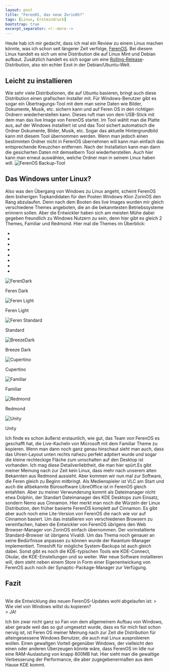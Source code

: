 ```yaml
---
layout: post
title: "FerenOS, das neue ZorinOS?"
tags: [Linux, Ersteindruck]
bootstrap: true
excerpt_separator: <!--more-->
---
```


Heute hab ich mir gedacht, dass ich mal ein Review zu einem Linux machen könnte, was ich schon seit längerer Zeit verfolge, [FerenOS](https://ferenos.weebly.com/).
Bei diesem Linux handelt es sich um eine Distribution die auf Linux Mint und Debian aufbaut. Zus&auml;tzlich handelt es sich sogar um eine [Rolling-Release](https://linux-einsteiger-wiki.de/title/Rolling_Distros)-Distribution, also ein echter Exot in der Debian/Ubuntu-Welt. <!--more-->

## Leicht zu installieren
Wie sehr viele Distributionen, die auf Ubuntu basieren, bringt auch diese Distribution einen grafischen Installer mit. Für Windows-Benutzer gibt es sogar ein Übertragungs-Tool mit dem man seine Daten wie Bilder, Dokumente, Musik, etc. sichern kann und auf Feren OS in den richtigen Ordnern wiederherstellen kann. Dieses ruft man von dem USB-Stick mit dem man das live Image von FerenOS startet. Im Tool wählt man die Platte aus, auf der Windows installiert ist und das Tool sichert automatisch die Ordner Dokumente, Bilder, Musik, etc. Sogar das aktuelle Hintergrundbild kann mit diesem Tool übernommen werden. Wenn man jedoch einen bestimmten Ordner nicht in FerenOS übernehmen will kann man einfach das entsprechende Kreuzchen entfernen. Nach der Installation kann man dann die gesicherten Daten mit demselbern Tool wiederherstellen. Auch hier kann man erneut auswählen, welche Ordner man in seinem Linux haben will.
![FerenOS Backup-Tool](/assets/img/blog/Jan2020/FerenBackup.png)<br>

## Das Windows unter Linux?
Also was den Übergang von Windows zu Linux angeht, scheint FerenOS dem bisherigen Topkandidaten für den Posten Windows-Klon ZorinOS den Rang abzulaufen. Denn nach dem Booten des live Images wurden mir gleich verschiedene Themes angeboten, die an die bekanntesten Betriebssysteme erinnern sollen. Aber die Entwickler haben sich am meisten Mühe dabei gegeben freundlich zu Windows Nutzern zu sein, denn hier gibt es gleich 2 Themes, Familiar und Redmond. Hier mal die Themes im Überblick:
<div id="demo" class="carousel slide" data-ride="carousel">

  <!-- Indicators -->
  <ul class="carousel-indicators">
    <li data-target="#demo" data-slide-to="0" class="active"></li>
    <li data-target="#demo" data-slide-to="1"></li>
    <li data-target="#demo" data-slide-to="2"></li>
    <li data-target="#demo" data-slide-to="3"></li>
    <li data-target="#demo" data-slide-to="4"></li>
    <li data-target="#demo" data-slide-to="5"></li>
    <li data-target="#demo" data-slide-to="6"></li>
    <li data-target="#demo" data-slide-to="7"></li>
  </ul>

  <!-- The slideshow -->
  <div class="carousel-inner">
    <div class="carousel-item active">
        <img src="/assets/img/blog/Jan2020/FerenDark.png" alt="FerenDark">
        <div class="carousel-caption">
            <p>Feren Dark</p>
        </div>
    </div>
    <div class="carousel-item">
        <img src="/assets/img/blog/Jan2020/FerenLight.png" alt="Feren Light">
        <div class="carousel-caption">
            <p>Feren Light</p>
        </div>
    </div>
    <div class="carousel-item">
        <img src="/assets/img/blog/Jan2020/FerenStandart.png" alt="Feren Standard">
        <div class="carousel-caption">
            <p>Standard</p>
        </div>
    </div>
    <div class="carousel-item">
        <img src="/assets/img/blog/Jan2020/FerenBrezzeDark.png" alt="BreezeDark">
        <div class="carousel-caption">
            <p>Breeze Dark</p>
        </div>
    </div>
    <div class="carousel-item">
        <img src="/assets/img/blog/Jan2020/FerenCupertino.png" alt="Cupertino">
        <div class="carousel-caption">
            <p>Cupertino</p>
        </div>
    </div>
    <div class="carousel-item">
        <img src="/assets/img/blog/Jan2020/FerenFamilar.png" alt="Familiar">
        <div class="carousel-caption">
            <p>Familiar</p>
        </div>
    </div>
    <div class="carousel-item">
        <img src="/assets/img/blog/Jan2020/FerenRedmond.png" alt="Redmond">
        <div class="carousel-caption">
            <p>Redmond</p>
        </div>
    </div>
    <div class="carousel-item">
        <img src="/assets/img/blog/Jan2020/FerenUnity02.png" alt="Unity">
        <div class="carousel-caption">
            <p>Unity</p>
        </div>
    </div>
  </div>

  <!-- Left and right controls -->
  <a class="carousel-control-prev" href="#demo" data-slide="prev">
    <i class="fa fa-caret-left" aria-hidden="true" style="font-size:50pt; color:black"></i>
  </a>
  <a class="carousel-control-next" href="#demo" data-slide="next">
    <i class="fa fa-caret-right" aria-hidden="true" style="font-size:50pt; color:black"></i>
  </a>

</div>
Ich finde es schon &auml;u&szlig;erst erstaunlich, wie gut, das Team von FerenOS es geschafft hat, die Live-Kacheln von Microsoft mit dem Familiar Theme zu kopieren. Wenn man dann noch ganz genau hinschaut sieht man auch, dass das Uhren-Layout unten rechts nahezu perfekt adptiert wurde und sogar die kleine rechteckige Fläche zum umschalten auf den Desktop ist vorhanden. Ich mag diese Detailverliebtheit, die man hier spürt.Es gibt meiner Meinung nach zur Zeit kein Linux, dass mehr nach unserem alten Bekannten aus Redmond aussieht.
Aber kommen wir nun mal zur Software, die Feren gleich zu Beginn mitbringt. Als Medienspieler ist VLC am Start und auch die altbekannte Bürosoftware LibreOffice ist in FerenOS gleich entahlten. Aber zu meiner Verwunderung kommt als Dateimanager nicht etwa Dolphin, der Standart Dateimanager des KDE Desktops zum Einsatz, sondern Nemo aus Cinnamon. Hier merkt man noch die Würzeln der Linux Distribution, den früher basierte FerenOS komplett auf Cinnamon. Es gibt aber auch noch eine Lite-Version von FerenOS die nach wie vor auf Cinnamon basiert. Um das installieren von verschiedenen Browsern zu vereinfachen, haben die Entwickler von FerenOS übrigens den Web Browser-Manager von ZorinOS einfach &uuml;bernommen. Der vorinstallierte Standard-Browser ist übrigens Vivaldi. Um das Thema noch genauer an seine Bedürfnisse anpassen zu können wurde der Kwantum-Manager implementiert. Timeshift für mögliche System-Backups ist auch gleich dabei. Sonst gibt es noch die KDE-typischen Tools wie KDE-Connect, Okular, die KDE-Einstellungen und so weiter.
Wer neue Software installieren will, dem steht neben einem Store in Form einer Eigenentwickung von FerenOS auch noch der Synaptic-Package-Manager zur Verfügung.

## Fazit
<br>
Wie die Entwicklung des neuen FerenOS-Updates wohl abgelaufen ist:
> Wie viel von Windows willst du kopieren?<br>
> JA!

Ich bin zwar nicht ganz so Fan von dem allgemeinem Aufbau von Windows, aber gerade weil das so gut umgesetzt wurde, dass es f&uuml;r mich fast schon nervig ist, ist Feren OS meiner Meinung nach zur Zeit die Distribution für alteingesessene Windows Benutzer, die auch mal Linux ausprobieren wollen. Einen gewaltgen Vorteil gegenüber Windows, der vielleicht den einen oder anderen &Uuml;berzeugen könnte w&auml;re, dass FerenOS im Idle nur eine RAM-Auslastung von knapp 800MB hat. Hier sieht man die gewaltige Verbesserung der Performance, die aber zugegebenerma&szlig;en aus dem Hause KDE kommt. 